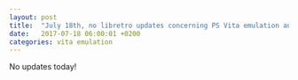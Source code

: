 ```yaml
---
layout: post
title:  "July 18th, no libretro updates concerning PS Vita emulation and emulators"
date:   2017-07-18 06:00:01 +0200
categories: vita emulation
---
```


No updates today!
